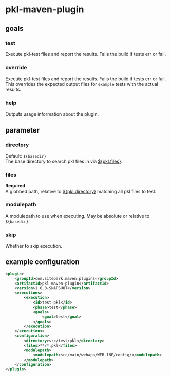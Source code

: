 # pkl-maven-plugin

## goals

### test

Execute pkl-test files and report the results. Fails the build if tests err or
fail.

### override

Execute pkl-test files and report the results. Fails the build if tests err or
fail. This overrides the expected output files for `example` tests with the
actual results.

### help

Outputs usage information about the plugin.

## parameter

### directory

Default: `${basedir}` \
The base directory to search pkl files in via [${pkl.files}](#files).

### files

__Required__ \
A globbed path, relative to [${pkl.directory}](#directory) matching all pkl
files to test.

### modulepath

A modulepath to use when executing. May be absolute or relative to `${basedir}`.

### skip

Whether to skip execution.

## example configuration

```xml
<plugin>
    <groupId>com.sitepark.maven.plugins</groupId>
    <artifactId>pkl-maven-plugin</artifactId>
    <version>1.0.0-SNAPSHOT</version>
    <executions>
        <execution>
            <id>test-pkl</id>
            <phase>test</phase>
            <goals>
                <goal>test</goal>
            </goals>
        </execution>
    </executions>
    <configuration>
        <directory>src/test/pkl</directory>
        <files>**/*.pkl</files>
        <modulepath>
            <modulepath>src/main/webapp/WEB-INF/config/</modulepath>
        </modulepath>
    </configuration>
</plugin>
```

